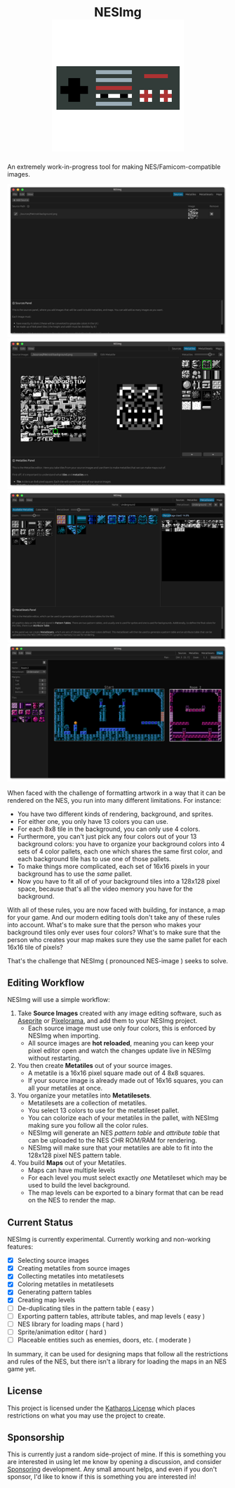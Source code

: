 <h1 align="center">NESImg
<div align="center">
<img src="./docs/logo.png"/>
</div>
</h1>

An extremely work-in-progress tool for making NES/Famicom-compatible images.

![screenshotSources](docs/nesimgSources.png)
![screenshotMetatiles](docs/nesimgMetatiles.png)
![screenshotMetatilesets](docs/nesimgMetatilesets.png)
![screenshotMaps](docs/nesimgMaps.png)

When faced with the challenge of formatting artwork in a way that it can be rendered on the NES, you run into many different limitations. For instance:

- You have two different kinds of rendering, background, and sprites.
- For either one, you only have 13 colors you can use.
- For each 8x8 tile in the background, you can only use 4 colors.
- Furthermore, you can't just pick any four colors out of your 13 background colors: you have to organize your background colors into 4 sets of 4 color pallets, each one which shares the same first color, and each background tile has to use one of those pallets.
- To make things more complicated, each set of 16x16 pixels in your background has to use the _same_ pallet.
- Now you have to fit all of of your background tiles into a 128x128 pixel space, because that's all the video memory you have for the background.

With all of these rules, you are now faced with building, for instance, a map for your game. And our modern editing tools don't take any of these rules into account. What's to make sure that the person who makes your background tiles only ever uses four colors? What's to make sure that the person who creates your map makes sure they use the same pallet for each 16x16 tile of pixels?

That's the challenge that NESImg ( pronounced NES-image ) seeks to solve.

## Editing Workflow

NESImg will use a simple workflow:

1. Take **Source Images** created with any image editing software, such as [Aseprite] or [Pixelorama], and add them to your NESImg project.
    - Each source image must use only four colors, this is enforced by NESImg when importing.
    - All source images are **hot reloaded**, meaning you can keep your pixel editor open and watch the changes update live in NESImg without restarting.
2. You then create **Metatiles** out of your source images.
    - A metatile is a 16x16 pixel square made out of 4 8x8 squares.
    - If your source image is already made out of 16x16 squares, you can all your metatiles at once.
3. You organize your metatiles into **Metatilesets**.
    - Metatilesets are a collection of metatiles.
    - You select 13 colors to use for the metatileset pallet.
    - You can colorize each of your metatiles in the pallet, with NESImg making sure you follow all the color rules.
    - NESImg will generate an NES *pattern table* and *attribute table* that can be uploaded to the NES CHR ROM/RAM for rendering.
    - NESImg will make sure that your metatiles are able to fit into the 128x128 pixel NES pattern table.
4. You build **Maps** out of your Metatiles.
    - Maps can have multiple levels
    - For each level you must select exactly *one* Metatileset which may be used to build the level background.
    - The map levels can be exported to a binary format that can be read on the NES to render the map.

## Current Status

NESImg is currently experimental. Currently working and non-working features:

- [x] Selecting source images
- [x] Creating metatiles from source images
- [x] Collecting metatiles into metatilesets
- [x] Coloring metatiles in metatilesets
- [x] Generating pattern tables
- [x] Creating map levels
- [ ] De-duplicating tiles in the pattern table ( easy )
- [ ] Exporting pattern tables, attribute tables, and map levels ( easy )
- [ ] NES library for loading maps ( hard )
- [ ] Sprite/animation editor ( hard )
- [ ] Placeable entities such as enemies, doors, etc. ( moderate )

In summary, it can be used for designing maps that follow all the restrictions and rules of the NES, but there isn't a library for loading the maps in an NES game yet.

## License

This project is licensed under the [Katharos License](https://github.com/katharostech/katharos-license) which places restrictions on what you may use the project to create.

## Sponsorship

This is currently just a random side-project of mine. If this is something you are interested in using let me know by opening a discussion, and consider [Sponsoring](https://github.com/sponsors/zicklag) development. Any small amount helps, and even if you don't sponsor, I'd like to know if this is something you are interested in!

[Aseprite]: https://github.com/aseprite/aseprite
[Pixelorama]: https://github.com/Orama-Interactive/Pixelorama
